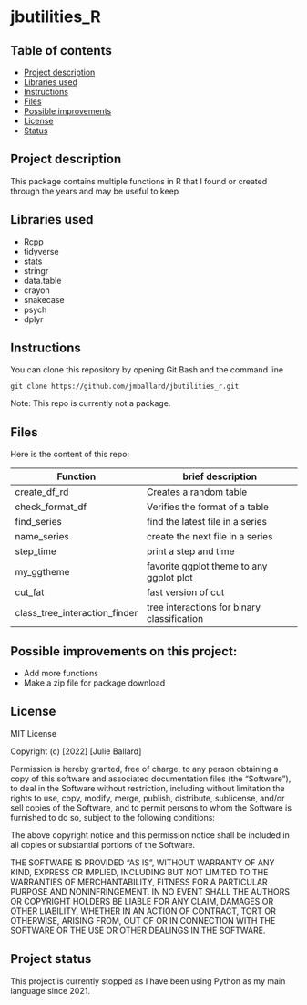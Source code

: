 
<!-- README.md is generated from README.Rmd. Please edit that file -->

# jbutilities_R

## Table of contents

- [Project description](#description)
- [Libraries used](#packages_used)
- [Instructions](#instructions)
- [Files](#files)
- [Possible improvements](#improvements)
- [License](#license)
- [Status](#status)

## Project description <a name="description"></a>

This package contains multiple functions in R that I found or created
through the years and may be useful to keep

## Libraries used <a name="packages_used"></a>

- Rcpp
- tidyverse
- stats
- stringr
- data.table
- crayon
- snakecase
- psych
- dplyr

## Instructions <a name="instructions"></a>

You can clone this repository by opening Git Bash and the command line

``` text
git clone https://github.com/jmballard/jbutilities_r.git
```

Note: This repo is currently not a package.

## Files <a name="files"></a>

Here is the content of this repo:

| Function                      | brief description                           |
|-------------------------------|---------------------------------------------|
| create_df_rd                  | Creates a random table                      |
| check_format_df               | Verifies the format of a table              |
| find_series                   | find the latest file in a series            |
| name_series                   | create the next file in a series            |
| step_time                     | print a step and time                       |
| my_ggtheme                    | favorite ggplot theme to any ggplot plot    |
| cut_fat                       | fast version of cut                         |
| class_tree_interaction_finder | tree interactions for binary classification |

## Possible improvements on this project: <a name="improvements"></a>

- Add more functions
- Make a zip file for package download

## License <a name="license"></a>

MIT License

Copyright (c) \[2022\] \[Julie Ballard\]

Permission is hereby granted, free of charge, to any person obtaining a
copy of this software and associated documentation files (the
“Software”), to deal in the Software without restriction, including
without limitation the rights to use, copy, modify, merge, publish,
distribute, sublicense, and/or sell copies of the Software, and to
permit persons to whom the Software is furnished to do so, subject to
the following conditions:

The above copyright notice and this permission notice shall be included
in all copies or substantial portions of the Software.

THE SOFTWARE IS PROVIDED “AS IS”, WITHOUT WARRANTY OF ANY KIND, EXPRESS
OR IMPLIED, INCLUDING BUT NOT LIMITED TO THE WARRANTIES OF
MERCHANTABILITY, FITNESS FOR A PARTICULAR PURPOSE AND NONINFRINGEMENT.
IN NO EVENT SHALL THE AUTHORS OR COPYRIGHT HOLDERS BE LIABLE FOR ANY
CLAIM, DAMAGES OR OTHER LIABILITY, WHETHER IN AN ACTION OF CONTRACT,
TORT OR OTHERWISE, ARISING FROM, OUT OF OR IN CONNECTION WITH THE
SOFTWARE OR THE USE OR OTHER DEALINGS IN THE SOFTWARE.

## Project status <a name="status"></a>

This project is currently stopped as I have been using Python as my main
language since 2021.
